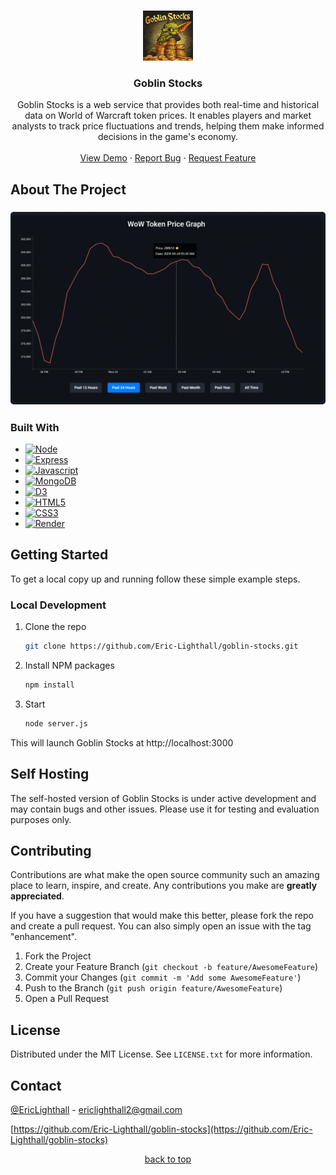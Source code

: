 <a name="readme-top"></a>


<!-- PROJECT LOGO -->
<br />
<div align="center">
  <a href="https://github.com/Eric-Lighthall/goblin-stocks">
    <img src="public/images/GoblinStocksLogo.webp" alt="Logo" width="80" height="80">
  </a>

<h3 align="center">Goblin Stocks</h3>

  <p align="center">
    Goblin Stocks is a web service that provides both real-time and historical data on World of Warcraft token prices. It enables players and market analysts to track price fluctuations and trends, helping them make informed decisions in the game's economy.
    <br>
    <br>
    <a href="https://goblin-stocks-lh8n.onrender.com/" target="_blank">View Demo</a>
    ·
    <a href="https://github.com/Eric-Lighthall/goblin-stocks/issues/new?labels=bug&template=bug-report---.md">Report Bug</a>
    ·
    <a href="https://github.com/Eric-Lighthall/goblin-stocks/issues/new?labels=enhancement&template=feature-request---.md">Request Feature</a>
  </p>
</div>



<!-- ABOUT THE PROJECT -->
## About The Project

<h3 align="center"><img width="700" style="border-radius:5px;" alt="screenshot" src="public/images/GoblinStocksShowcase.webp"></h3>



### Built With

* [![Node][Node.js]][Node-url]
* [![Express][Express.js]][Express-url]
* [![Javascript][Javascript]][Javascript-url]
* [![MongoDB][MongoDB]][Mongo-url]
* [![D3][D3.js]][D3-url]
* [![HTML5][HTML5]][HTML-url]
* [![CSS3][CSS3]][CSS-url]
* [![Render][Render.com]][Render-url]



<!-- GETTING STARTED -->
## Getting Started

To get a local copy up and running follow these simple example steps.

### Local Development

1. Clone the repo
   ```bash
   git clone https://github.com/Eric-Lighthall/goblin-stocks.git
   ```
2. Install NPM packages
   ```bash
   npm install
   ```
3. Start 
   ```bash
   node server.js
   ```

This will launch Goblin Stocks at http://localhost:3000



<!-- USAGE EXAMPLES -->
## Self Hosting

The self-hosted version of Goblin Stocks is under active development and may contain bugs and other issues. Please use it for testing and evaluation purposes only.



<!-- CONTRIBUTING -->
## Contributing

Contributions are what make the open source community such an amazing place to learn, inspire, and create. Any contributions you make are **greatly appreciated**.

If you have a suggestion that would make this better, please fork the repo and create a pull request. You can also simply open an issue with the tag "enhancement".

1. Fork the Project
2. Create your Feature Branch (`git checkout -b feature/AwesomeFeature`)
3. Commit your Changes (`git commit -m 'Add some AwesomeFeature'`)
4. Push to the Branch (`git push origin feature/AwesomeFeature`)
5. Open a Pull Request



<!-- LICENSE -->
## License

Distributed under the MIT License. See `LICENSE.txt` for more information.



<!-- CONTACT -->
## Contact

[@EricLighthall](https://twitter.com/EricLighthall) - ericlighthall2@gmail.com

[https://github.com/Eric-Lighthall/goblin-stocks](https://github.com/Eric-Lighthall/goblin-stocks)
<br>
<p align="center"><a href="#readme-top">back to top</a></p>


<!-- MARKDOWN LINKS & IMAGES -->
[Node.js]: https://img.shields.io/badge/Node.js-43853D?style=for-the-badge&logo=node.js&logoColor=white
[Node-url]: https://nodejs.org/
[Express.js]: https://img.shields.io/badge/Express.js-404D59?style=for-the-badge
[Express-url]: https://expressjs.com/
[MongoDB]: https://img.shields.io/badge/MongoDB-4EA94B?style=for-the-badge&logo=mongodb&logoColor=white
[Mongo-url]: https://www.mongodb.com/
[Javascript]: https://img.shields.io/badge/JavaScript-F7DF1E?style=for-the-badge&logo=javascript&logoColor=black
[Javascript-url]: https://www.javascript.com/
[HTML5]: https://img.shields.io/badge/HTML-239120?style=for-the-badge&logo=html5&logoColor=white
[HTML-url]: https://html5.org/
[CSS3]: https://img.shields.io/badge/CSS3-1572B6?style=for-the-badge&logo=css3&logoColor=white
[CSS-url]: https://angular.io/
[Render.com]: https://img.shields.io/badge/Render.com-404D59?style=for-the-badge
[Render-url]: https://render.com/
[D3.js]: https://img.shields.io/badge/d3%20js-F9A03C?style=for-the-badge&logo=d3.js&logoColor=white
[D3-url]: https://d3js.org/
